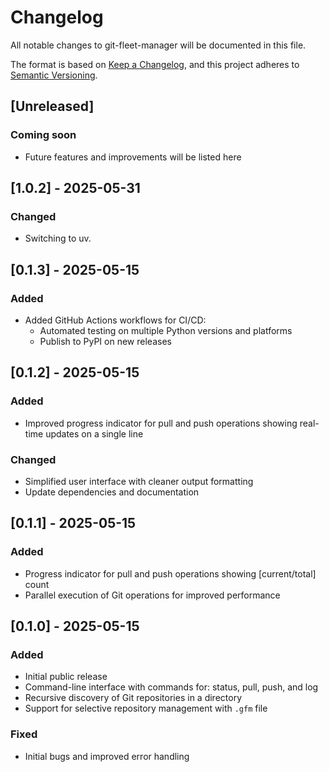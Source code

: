 # Changelog

All notable changes to git-fleet-manager will be documented in this file.

The format is based on [Keep a Changelog](https://keepachangelog.com/en/1.0.0/),
and this project adheres to [Semantic Versioning](https://semver.org/spec/v2.0.0.html).

## [Unreleased]

### Coming soon
- Future features and improvements will be listed here

## [1.0.2] - 2025-05-31

### Changed
- Switching to uv.

## [0.1.3] - 2025-05-15

### Added
- Added GitHub Actions workflows for CI/CD:
  - Automated testing on multiple Python versions and platforms
  - Publish to PyPI on new releases

## [0.1.2] - 2025-05-15

### Added
- Improved progress indicator for pull and push operations showing real-time updates on a single line

### Changed
- Simplified user interface with cleaner output formatting
- Update dependencies and documentation

## [0.1.1] - 2025-05-15

### Added
- Progress indicator for pull and push operations showing [current/total] count
- Parallel execution of Git operations for improved performance

## [0.1.0] - 2025-05-15

### Added
- Initial public release
- Command-line interface with commands for: status, pull, push, and log
- Recursive discovery of Git repositories in a directory
- Support for selective repository management with `.gfm` file

### Fixed
- Initial bugs and improved error handling
